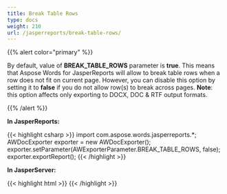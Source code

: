 ```yaml
---
title: Break Table Rows
type: docs
weight: 210
url: /jasperreports/break-table-rows/
---
```


{{% alert color="primary" %}} 

By default, value of **BREAK_TABLE_ROWS** parameter is **true**. This means that Aspose Words for JasperReports will allow to break table rows when a row does not fit on current page. However, you can disable this option by setting it to **false** if you do not allow row(s) to break across pages. **Note**: this option affects only exporting to DOCX, DOC & RTF output formats.

{{% /alert %}} 

**In JasperReports:**

{{< highlight csharp >}}
import com.aspose.words.jasperreports.*;
AWDocExporter exporter = new AWDocExporter();
exporter.setParameter(AWExporterParameter.BREAK_TABLE_ROWS, false);
exporter.exportReport();
{{< /highlight >}}

**In JasperServer:**

{{< highlight html >}}
<bean id="aw_exportParameters" class="com.aspose.words.jasperreports.AWExportParametersBean">
    <property name="breakTableRows" value="false"/>
</bean>
{{< /highlight >}}
